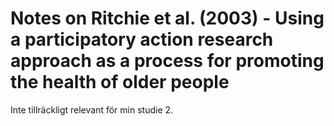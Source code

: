 # Notes on Ritchie et al. (2003) - Using a participatory action research approach as a process for promoting the health of older people

Inte tillräckligt relevant för min studie 2. 

